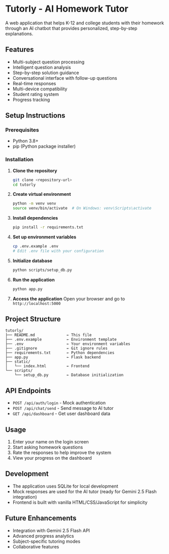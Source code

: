 # Tutorly - AI Homework Tutor

A web application that helps K-12 and college students with their homework through an AI chatbot that provides personalized, step-by-step explanations.

## Features

- Multi-subject question processing
- Intelligent question analysis
- Step-by-step solution guidance
- Conversational interface with follow-up questions
- Real-time responses
- Multi-device compatibility
- Student rating system
- Progress tracking

## Setup Instructions

### Prerequisites
- Python 3.8+
- pip (Python package installer)

### Installation

1. **Clone the repository**
   ```bash
   git clone <repository-url>
   cd tutorly
   ```

2. **Create virtual environment**
   ```bash
   python -m venv venv
   source venv/bin/activate  # On Windows: venv\Scripts\activate
   ```

3. **Install dependencies**
   ```bash
   pip install -r requirements.txt
   ```

4. **Set up environment variables**
   ```bash
   cp .env.example .env
   # Edit .env file with your configuration
   ```

5. **Initialize database**
   ```bash
   python scripts/setup_db.py
   ```

6. **Run the application**
   ```bash
   python app.py
   ```

7. **Access the application**
   Open your browser and go to `http://localhost:5000`

## Project Structure

```
tutorly/
├── README.md              ← This file
├── .env.example           ← Environment template
├── .env                   ← Your environment variables
├── .gitignore             ← Git ignore rules
├── requirements.txt       ← Python dependencies
├── app.py                 ← Flask backend
├── static/
│   └── index.html         ← Frontend
└── scripts/
    └── setup_db.py        ← Database initialization
```

## API Endpoints

- `POST /api/auth/login` - Mock authentication
- `POST /api/chat/send` - Send message to AI tutor
- `GET /api/dashboard` - Get user dashboard data

## Usage

1. Enter your name on the login screen
2. Start asking homework questions
3. Rate the responses to help improve the system
4. View your progress on the dashboard

## Development

- The application uses SQLite for local development
- Mock responses are used for the AI tutor (ready for Gemini 2.5 Flash integration)
- Frontend is built with vanilla HTML/CSS/JavaScript for simplicity

## Future Enhancements

- Integration with Gemini 2.5 Flash API
- Advanced progress analytics
- Subject-specific tutoring modes
- Collaborative features